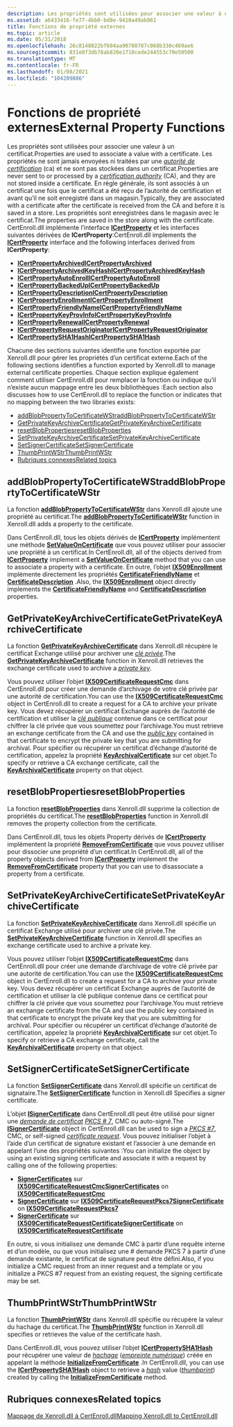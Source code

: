 ```yaml
---
description: Les propriétés sont utilisées pour associer une valeur à un certificat.
ms.assetid: a6433416-fe77-4bb0-bd8e-9410a49ab861
title: Fonctions de propriété externes
ms.topic: article
ms.date: 05/31/2018
ms.openlocfilehash: 26c8148022bf604aa90780787c068b330c469ae6
ms.sourcegitcommit: 831e8f3db78ab820e1710cede244553c70e50500
ms.translationtype: MT
ms.contentlocale: fr-FR
ms.lasthandoff: 01/08/2021
ms.locfileid: "104209886"
---
```

# <a name="external-property-functions"></a><span data-ttu-id="ef705-103">Fonctions de propriété externes</span><span class="sxs-lookup"><span data-stu-id="ef705-103">External Property Functions</span></span>

<span data-ttu-id="ef705-104">Les propriétés sont utilisées pour associer une valeur à un certificat.</span><span class="sxs-lookup"><span data-stu-id="ef705-104">Properties are used to associate a value with a certificate.</span></span> <span data-ttu-id="ef705-105">Les propriétés ne sont jamais envoyées ni traitées par une [*autorité de certification*](/windows/desktop/SecGloss/c-gly) (ca) et ne sont pas stockées dans un certificat.</span><span class="sxs-lookup"><span data-stu-id="ef705-105">Properties are never sent to or processed by a [*certification authority*](/windows/desktop/SecGloss/c-gly) (CA), and they are not stored inside a certificate.</span></span> <span data-ttu-id="ef705-106">En règle générale, ils sont associés à un certificat une fois que le certificat a été reçu de l’autorité de certification et avant qu’il ne soit enregistré dans un magasin.</span><span class="sxs-lookup"><span data-stu-id="ef705-106">Typically, they are associated with a certificate after the certificate is received from the CA and before it is saved in a store.</span></span> <span data-ttu-id="ef705-107">Les propriétés sont enregistrées dans le magasin avec le certificat.</span><span class="sxs-lookup"><span data-stu-id="ef705-107">The properties are saved in the store along with the certificate.</span></span> <span data-ttu-id="ef705-108">CertEnroll.dll implémente l’interface [**ICertProperty**](/windows/desktop/api/CertEnroll/nn-certenroll-icertproperty) et les interfaces suivantes dérivées de **ICertProperty**:</span><span class="sxs-lookup"><span data-stu-id="ef705-108">CertEnroll.dll implements the [**ICertProperty**](/windows/desktop/api/CertEnroll/nn-certenroll-icertproperty) interface and the following interfaces derived from **ICertProperty**:</span></span>

-   [<span data-ttu-id="ef705-109">**ICertPropertyArchived**</span><span class="sxs-lookup"><span data-stu-id="ef705-109">**ICertPropertyArchived**</span></span>](/windows/desktop/api/CertEnroll/nn-certenroll-icertpropertyarchived)
-   [<span data-ttu-id="ef705-110">**ICertPropertyArchivedKeyHash**</span><span class="sxs-lookup"><span data-stu-id="ef705-110">**ICertPropertyArchivedKeyHash**</span></span>](/windows/desktop/api/CertEnroll/nn-certenroll-icertpropertyarchivedkeyhash)
-   [<span data-ttu-id="ef705-111">**ICertPropertyAutoEnroll**</span><span class="sxs-lookup"><span data-stu-id="ef705-111">**ICertPropertyAutoEnroll**</span></span>](/windows/desktop/api/CertEnroll/nn-certenroll-icertpropertyautoenroll)
-   [<span data-ttu-id="ef705-112">**ICertPropertyBackedUp**</span><span class="sxs-lookup"><span data-stu-id="ef705-112">**ICertPropertyBackedUp**</span></span>](/windows/desktop/api/CertEnroll/nn-certenroll-icertpropertybackedup)
-   [<span data-ttu-id="ef705-113">**ICertPropertyDescription**</span><span class="sxs-lookup"><span data-stu-id="ef705-113">**ICertPropertyDescription**</span></span>](/windows/desktop/api/CertEnroll/nn-certenroll-icertpropertydescription)
-   [<span data-ttu-id="ef705-114">**ICertPropertyEnrollment**</span><span class="sxs-lookup"><span data-stu-id="ef705-114">**ICertPropertyEnrollment**</span></span>](/windows/desktop/api/CertEnroll/nn-certenroll-icertpropertyenrollment)
-   [<span data-ttu-id="ef705-115">**ICertPropertyFriendlyName**</span><span class="sxs-lookup"><span data-stu-id="ef705-115">**ICertPropertyFriendlyName**</span></span>](/windows/desktop/api/CertEnroll/nn-certenroll-icertpropertyfriendlyname)
-   [<span data-ttu-id="ef705-116">**ICertPropertyKeyProvInfo**</span><span class="sxs-lookup"><span data-stu-id="ef705-116">**ICertPropertyKeyProvInfo**</span></span>](/windows/desktop/api/CertEnroll/nn-certenroll-icertpropertykeyprovinfo)
-   [<span data-ttu-id="ef705-117">**ICertPropertyRenewal**</span><span class="sxs-lookup"><span data-stu-id="ef705-117">**ICertPropertyRenewal**</span></span>](/windows/desktop/api/CertEnroll/nn-certenroll-icertpropertyrenewal)
-   [<span data-ttu-id="ef705-118">**ICertPropertyRequestOriginator**</span><span class="sxs-lookup"><span data-stu-id="ef705-118">**ICertPropertyRequestOriginator**</span></span>](/windows/desktop/api/CertEnroll/nn-certenroll-icertpropertyrequestoriginator)
-   [<span data-ttu-id="ef705-119">**ICertPropertySHA1Hash**</span><span class="sxs-lookup"><span data-stu-id="ef705-119">**ICertPropertySHA1Hash**</span></span>](/windows/desktop/api/CertEnroll/nn-certenroll-icertpropertysha1hash)

<span data-ttu-id="ef705-120">Chacune des sections suivantes identifie une fonction exportée par Xenroll.dll pour gérer les propriétés d’un certificat externe.</span><span class="sxs-lookup"><span data-stu-id="ef705-120">Each of the following sections identifies a function exported by Xenroll.dll to manage external certificate properties.</span></span> <span data-ttu-id="ef705-121">Chaque section explique également comment utiliser CertEnroll.dll pour remplacer la fonction ou indique qu’il n’existe aucun mappage entre les deux bibliothèques :</span><span class="sxs-lookup"><span data-stu-id="ef705-121">Each section also discusses how to use CertEnroll.dll to replace the function or indicates that no mapping between the two libraries exists:</span></span>

-   [<span data-ttu-id="ef705-122">addBlobPropertyToCertificateWStr</span><span class="sxs-lookup"><span data-stu-id="ef705-122">addBlobPropertyToCertificateWStr</span></span>](#addblobpropertytocertificatewstr)
-   [<span data-ttu-id="ef705-123">GetPrivateKeyArchiveCertificate</span><span class="sxs-lookup"><span data-stu-id="ef705-123">GetPrivateKeyArchiveCertificate</span></span>](#getprivatekeyarchivecertificate)
-   [<span data-ttu-id="ef705-124">resetBlobProperties</span><span class="sxs-lookup"><span data-stu-id="ef705-124">resetBlobProperties</span></span>](#resetblobproperties)
-   [<span data-ttu-id="ef705-125">SetPrivateKeyArchiveCertificate</span><span class="sxs-lookup"><span data-stu-id="ef705-125">SetPrivateKeyArchiveCertificate</span></span>](#setprivatekeyarchivecertificate)
-   [<span data-ttu-id="ef705-126">SetSignerCertificate</span><span class="sxs-lookup"><span data-stu-id="ef705-126">SetSignerCertificate</span></span>](#setsignercertificate)
-   [<span data-ttu-id="ef705-127">ThumbPrintWStr</span><span class="sxs-lookup"><span data-stu-id="ef705-127">ThumbPrintWStr</span></span>](#thumbprintwstr)
-   [<span data-ttu-id="ef705-128">Rubriques connexes</span><span class="sxs-lookup"><span data-stu-id="ef705-128">Related topics</span></span>](#related-topics)

## <a name="addblobpropertytocertificatewstr"></a><span data-ttu-id="ef705-129">addBlobPropertyToCertificateWStr</span><span class="sxs-lookup"><span data-stu-id="ef705-129">addBlobPropertyToCertificateWStr</span></span>

<span data-ttu-id="ef705-130">La fonction [**addBlobPropertyToCertificateWStr**](/windows/desktop/api/xenroll/nf-xenroll-ienroll4-addblobpropertytocertificatewstr) dans Xenroll.dll ajoute une propriété au certificat.</span><span class="sxs-lookup"><span data-stu-id="ef705-130">The [**addBlobPropertyToCertificateWStr**](/windows/desktop/api/xenroll/nf-xenroll-ienroll4-addblobpropertytocertificatewstr) function in Xenroll.dll adds a property to the certificate.</span></span>

<span data-ttu-id="ef705-131">Dans CertEnroll.dll, tous les objets dérivés de [**ICertProperty**](/windows/desktop/api/CertEnroll/nn-certenroll-icertproperty) implémentent une méthode [**SetValueOnCertificate**](/windows/desktop/api/CertEnroll/nf-certenroll-icertproperty-setvalueoncertificate) que vous pouvez utiliser pour associer une propriété à un certificat.</span><span class="sxs-lookup"><span data-stu-id="ef705-131">In CertEnroll.dll, all of the objects derived from [**ICertProperty**](/windows/desktop/api/CertEnroll/nn-certenroll-icertproperty) implement a [**SetValueOnCertificate**](/windows/desktop/api/CertEnroll/nf-certenroll-icertproperty-setvalueoncertificate) method that you can use to associate a property with a certificate.</span></span> <span data-ttu-id="ef705-132">En outre, l’objet [**IX509Enrollment**](/windows/desktop/api/CertEnroll/nn-certenroll-ix509enrollment) implémente directement les propriétés [**CertificateFriendlyName**](/windows/desktop/api/CertEnroll/nf-certenroll-ix509enrollment-get_certificatefriendlyname) et [**CertificateDescription**](/windows/desktop/api/CertEnroll/nf-certenroll-ix509enrollment-get_certificatedescription) .</span><span class="sxs-lookup"><span data-stu-id="ef705-132">Also, the [**IX509Enrollment**](/windows/desktop/api/CertEnroll/nn-certenroll-ix509enrollment) object directly implements the [**CertificateFriendlyName**](/windows/desktop/api/CertEnroll/nf-certenroll-ix509enrollment-get_certificatefriendlyname) and [**CertificateDescription**](/windows/desktop/api/CertEnroll/nf-certenroll-ix509enrollment-get_certificatedescription) properties.</span></span>

## <a name="getprivatekeyarchivecertificate"></a><span data-ttu-id="ef705-133">GetPrivateKeyArchiveCertificate</span><span class="sxs-lookup"><span data-stu-id="ef705-133">GetPrivateKeyArchiveCertificate</span></span>

<span data-ttu-id="ef705-134">La fonction [**GetPrivateKeyArchiveCertificate**](/windows/desktop/api/xenroll/nf-xenroll-ienroll4-getprivatekeyarchivecertificate) dans Xenroll.dll récupère le certificat Exchange utilisé pour archiver une [*clé privée*](/windows/desktop/SecGloss/p-gly).</span><span class="sxs-lookup"><span data-stu-id="ef705-134">The [**GetPrivateKeyArchiveCertificate**](/windows/desktop/api/xenroll/nf-xenroll-ienroll4-getprivatekeyarchivecertificate) function in Xenroll.dll retrieves the exchange certificate used to archive a [*private key*](/windows/desktop/SecGloss/p-gly).</span></span>

<span data-ttu-id="ef705-135">Vous pouvez utiliser l’objet [**IX509CertificateRequestCmc**](/windows/desktop/api/CertEnroll/nn-certenroll-ix509certificaterequestcmc) dans CertEnroll.dll pour créer une demande d’archivage de votre clé privée par une autorité de certification.</span><span class="sxs-lookup"><span data-stu-id="ef705-135">You can use the [**IX509CertificateRequestCmc**](/windows/desktop/api/CertEnroll/nn-certenroll-ix509certificaterequestcmc) object in CertEnroll.dll to create a request for a CA to archive your private key.</span></span> <span data-ttu-id="ef705-136">Vous devez récupérer un certificat Exchange auprès de l’autorité de certification et utiliser la [*clé publique*](/windows/desktop/SecGloss/p-gly) contenue dans ce certificat pour chiffrer la clé privée que vous soumettez pour l’archivage.</span><span class="sxs-lookup"><span data-stu-id="ef705-136">You must retrieve an exchange certificate from the CA and use the [*public key*](/windows/desktop/SecGloss/p-gly) contained in that certificate to encrypt the private key that you are submitting for archival.</span></span> <span data-ttu-id="ef705-137">Pour spécifier ou récupérer un certificat d’échange d’autorité de certification, appelez la propriété [**KeyArchivalCertificate**](/windows/desktop/api/CertEnroll/nf-certenroll-ix509certificaterequestcmc-get_keyarchivalcertificate) sur cet objet.</span><span class="sxs-lookup"><span data-stu-id="ef705-137">To specify or retrieve a CA exchange certificate, call the [**KeyArchivalCertificate**](/windows/desktop/api/CertEnroll/nf-certenroll-ix509certificaterequestcmc-get_keyarchivalcertificate) property on that object.</span></span>

## <a name="resetblobproperties"></a><span data-ttu-id="ef705-138">resetBlobProperties</span><span class="sxs-lookup"><span data-stu-id="ef705-138">resetBlobProperties</span></span>

<span data-ttu-id="ef705-139">La fonction [**resetBlobProperties**](/windows/desktop/api/xenroll/nf-xenroll-icenroll4-resetblobproperties) dans Xenroll.dll supprime la collection de propriétés du certificat.</span><span class="sxs-lookup"><span data-stu-id="ef705-139">The [**resetBlobProperties**](/windows/desktop/api/xenroll/nf-xenroll-icenroll4-resetblobproperties) function in Xenroll.dll removes the property collection from the certificate.</span></span>

<span data-ttu-id="ef705-140">Dans CertEnroll.dll, tous les objets Property dérivés de [**ICertProperty**](/windows/desktop/api/CertEnroll/nn-certenroll-icertproperty) implémentent la propriété [**RemoveFromCertificate**](/windows/desktop/api/CertEnroll/nf-certenroll-icertproperty-removefromcertificate) que vous pouvez utiliser pour dissocier une propriété d’un certificat.</span><span class="sxs-lookup"><span data-stu-id="ef705-140">In CertEnroll.dll, all of the property objects derived from [**ICertProperty**](/windows/desktop/api/CertEnroll/nn-certenroll-icertproperty) implement the [**RemoveFromCertificate**](/windows/desktop/api/CertEnroll/nf-certenroll-icertproperty-removefromcertificate) property that you can use to disassociate a property from a certificate.</span></span>

## <a name="setprivatekeyarchivecertificate"></a><span data-ttu-id="ef705-141">SetPrivateKeyArchiveCertificate</span><span class="sxs-lookup"><span data-stu-id="ef705-141">SetPrivateKeyArchiveCertificate</span></span>

<span data-ttu-id="ef705-142">La fonction [**SetPrivateKeyArchiveCertificate**](/windows/desktop/api/xenroll/nf-xenroll-ienroll4-setprivatekeyarchivecertificate) dans Xenroll.dll spécifie un certificat Exchange utilisé pour archiver une clé privée.</span><span class="sxs-lookup"><span data-stu-id="ef705-142">The [**SetPrivateKeyArchiveCertificate**](/windows/desktop/api/xenroll/nf-xenroll-ienroll4-setprivatekeyarchivecertificate) function in Xenroll.dll specifies an exchange certificate used to archive a private key.</span></span>

<span data-ttu-id="ef705-143">Vous pouvez utiliser l’objet [**IX509CertificateRequestCmc**](/windows/desktop/api/CertEnroll/nn-certenroll-ix509certificaterequestcmc) dans CertEnroll.dll pour créer une demande d’archivage de votre clé privée par une autorité de certification.</span><span class="sxs-lookup"><span data-stu-id="ef705-143">You can use the [**IX509CertificateRequestCmc**](/windows/desktop/api/CertEnroll/nn-certenroll-ix509certificaterequestcmc) object in CertEnroll.dll to create a request for a CA to archive your private key.</span></span> <span data-ttu-id="ef705-144">Vous devez récupérer un certificat Exchange auprès de l’autorité de certification et utiliser la clé publique contenue dans ce certificat pour chiffrer la clé privée que vous soumettez pour l’archivage.</span><span class="sxs-lookup"><span data-stu-id="ef705-144">You must retrieve an exchange certificate from the CA and use the public key contained in that certificate to encrypt the private key that you are submitting for archival.</span></span> <span data-ttu-id="ef705-145">Pour spécifier ou récupérer un certificat d’échange d’autorité de certification, appelez la propriété [**KeyArchivalCertificate**](/windows/desktop/api/CertEnroll/nf-certenroll-ix509certificaterequestcmc-get_keyarchivalcertificate) sur cet objet.</span><span class="sxs-lookup"><span data-stu-id="ef705-145">To specify or retrieve a CA exchange certificate, call the [**KeyArchivalCertificate**](/windows/desktop/api/CertEnroll/nf-certenroll-ix509certificaterequestcmc-get_keyarchivalcertificate) property on that object.</span></span>

## <a name="setsignercertificate"></a><span data-ttu-id="ef705-146">SetSignerCertificate</span><span class="sxs-lookup"><span data-stu-id="ef705-146">SetSignerCertificate</span></span>

<span data-ttu-id="ef705-147">La fonction [**SetSignerCertificate**](/windows/desktop/api/xenroll/nf-xenroll-ienroll4-setsignercertificate) dans Xenroll.dll spécifie un certificat de signataire.</span><span class="sxs-lookup"><span data-stu-id="ef705-147">The [**SetSignerCertificate**](/windows/desktop/api/xenroll/nf-xenroll-ienroll4-setsignercertificate) function in Xenroll.dll Specifies a signer certificate.</span></span>

<span data-ttu-id="ef705-148">L’objet [**ISignerCertificate**](/windows/desktop/api/CertEnroll/nn-certenroll-isignercertificate) dans CertEnroll.dll peut être utilisé pour signer une [*demande de certificat*](/windows/desktop/SecGloss/c-gly) [*PKCS \# 7*](/windows/desktop/SecGloss/p-gly), CMC ou auto-signé.</span><span class="sxs-lookup"><span data-stu-id="ef705-148">The [**ISignerCertificate**](/windows/desktop/api/CertEnroll/nn-certenroll-isignercertificate) object in CertEnroll.dll can be used to sign a [*PKCS \#7*](/windows/desktop/SecGloss/p-gly), CMC, or self-signed [*certificate request*](/windows/desktop/SecGloss/c-gly).</span></span> <span data-ttu-id="ef705-149">Vous pouvez initialiser l’objet à l’aide d’un certificat de signature existant et l’associer à une demande en appelant l’une des propriétés suivantes :</span><span class="sxs-lookup"><span data-stu-id="ef705-149">You can initialize the object by using an existing signing certificate and associate it with a request by calling one of the following properties:</span></span>

-   <span data-ttu-id="ef705-150">[**SignerCertificates**](/windows/desktop/api/CertEnroll/nf-certenroll-ix509certificaterequestcmc-get_signercertificates) sur [ **IX509CertificateRequestCmc**](/windows/desktop/api/CertEnroll/nn-certenroll-ix509certificaterequestcmc)</span><span class="sxs-lookup"><span data-stu-id="ef705-150">[**SignerCertificates**](/windows/desktop/api/CertEnroll/nf-certenroll-ix509certificaterequestcmc-get_signercertificates) on [**IX509CertificateRequestCmc**](/windows/desktop/api/CertEnroll/nn-certenroll-ix509certificaterequestcmc)</span></span>
-   <span data-ttu-id="ef705-151">[**SignerCertificate**](/windows/desktop/api/CertEnroll/nf-certenroll-ix509certificaterequestpkcs7-get_signercertificate) sur [ **IX509CertificateRequestPkcs7**](/windows/desktop/api/CertEnroll/nn-certenroll-ix509certificaterequestpkcs7)</span><span class="sxs-lookup"><span data-stu-id="ef705-151">[**SignerCertificate**](/windows/desktop/api/CertEnroll/nf-certenroll-ix509certificaterequestpkcs7-get_signercertificate) on [**IX509CertificateRequestPkcs7**](/windows/desktop/api/CertEnroll/nn-certenroll-ix509certificaterequestpkcs7)</span></span>
-   <span data-ttu-id="ef705-152">[**SignerCertificate**](/windows/desktop/api/CertEnroll/nf-certenroll-ix509certificaterequestcertificate-get_signercertificate) sur [ **IX509CertificateRequestCertificate**](/windows/desktop/api/CertEnroll/nn-certenroll-ix509certificaterequestcertificate)</span><span class="sxs-lookup"><span data-stu-id="ef705-152">[**SignerCertificate**](/windows/desktop/api/CertEnroll/nf-certenroll-ix509certificaterequestcertificate-get_signercertificate) on [**IX509CertificateRequestCertificate**](/windows/desktop/api/CertEnroll/nn-certenroll-ix509certificaterequestcertificate)</span></span>

<span data-ttu-id="ef705-153">En outre, si vous initialisez une demande CMC à partir d’une requête interne et d’un modèle, ou que vous initialisez une \# demande PKCS 7 à partir d’une demande existante, le certificat de signature peut être défini.</span><span class="sxs-lookup"><span data-stu-id="ef705-153">Also, if you initialize a CMC request from an inner request and a template or you initialize a PKCS \#7 request from an existing request, the signing certificate may be set.</span></span>

## <a name="thumbprintwstr"></a><span data-ttu-id="ef705-154">ThumbPrintWStr</span><span class="sxs-lookup"><span data-stu-id="ef705-154">ThumbPrintWStr</span></span>

<span data-ttu-id="ef705-155">La fonction [**ThumbPrintWStr**](/windows/desktop/api/xenroll/nf-xenroll-ienroll4-get_thumbprintwstr) dans Xenroll.dll spécifie ou récupère la valeur du hachage du certificat.</span><span class="sxs-lookup"><span data-stu-id="ef705-155">The [**ThumbPrintWStr**](/windows/desktop/api/xenroll/nf-xenroll-ienroll4-get_thumbprintwstr) function in Xenroll.dll specifies or retrieves the value of the certificate hash.</span></span>

<span data-ttu-id="ef705-156">Dans CertEnroll.dll, vous pouvez utiliser l’objet [**ICertPropertySHA1Hash**](/windows/desktop/api/CertEnroll/nn-certenroll-icertpropertysha1hash) pour récupérer une valeur de [*hachage*](/windows/desktop/SecGloss/h-gly) ([*empreinte numérique*](/windows/desktop/SecGloss/t-gly)) créée en appelant la méthode [**InitializeFromCertificate**](/windows/desktop/api/CertEnroll/nf-certenroll-ix509certificaterequestpkcs7-initializefromcertificate) .</span><span class="sxs-lookup"><span data-stu-id="ef705-156">In CertEnroll.dll, you can use the [**ICertPropertySHA1Hash**](/windows/desktop/api/CertEnroll/nn-certenroll-icertpropertysha1hash) object to retrieve a [*hash*](/windows/desktop/SecGloss/h-gly) value ([*thumbprint*](/windows/desktop/SecGloss/t-gly)) created by calling the [**InitializeFromCertificate**](/windows/desktop/api/CertEnroll/nf-certenroll-ix509certificaterequestpkcs7-initializefromcertificate) method.</span></span>

## <a name="related-topics"></a><span data-ttu-id="ef705-157">Rubriques connexes</span><span class="sxs-lookup"><span data-stu-id="ef705-157">Related topics</span></span>

<dl> <dt>

[<span data-ttu-id="ef705-158">Mappage de Xenroll.dll à CertEnroll.dll</span><span class="sxs-lookup"><span data-stu-id="ef705-158">Mapping Xenroll.dll to CertEnroll.dll</span></span>](mapping-xenroll-dll-to-certenroll-dll.md)
</dt> </dl>

 

 
